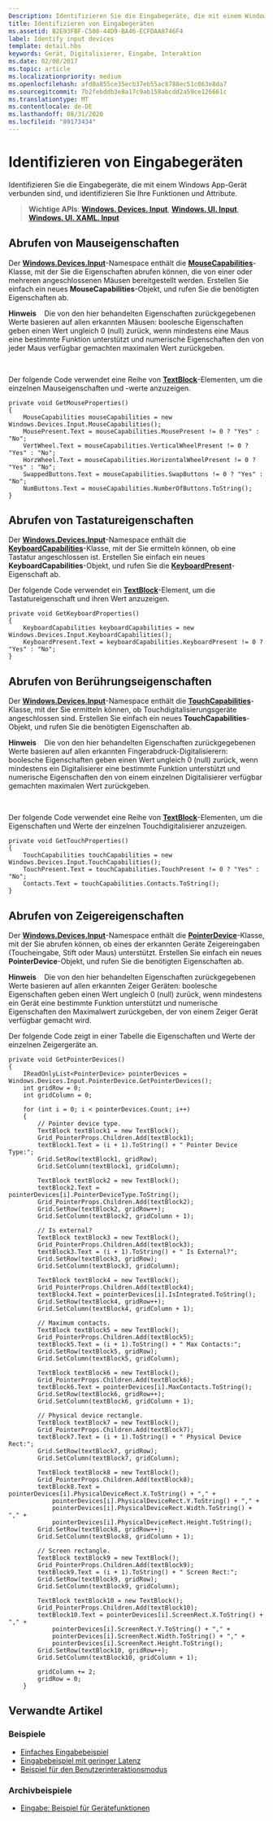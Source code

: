```yaml
---
Description: Identifizieren Sie die Eingabegeräte, die mit einem Windows App-Gerät verbunden sind, und identifizieren Sie Ihre Funktionen und Attribute.
title: Identifizieren von Eingabegeräten
ms.assetid: B2E93FBF-C508-44D9-BA46-ECFDAA8746F4
label: Identify input devices
template: detail.hbs
keywords: Gerät, Digitalisierer, Eingabe, Interaktion
ms.date: 02/08/2017
ms.topic: article
ms.localizationpriority: medium
ms.openlocfilehash: afd0a855ce35ecb37eb55ac8788ec51c063e8da7
ms.sourcegitcommit: 7b2febddb3e8a17c9ab158abcdd2a59ce126661c
ms.translationtype: MT
ms.contentlocale: de-DE
ms.lasthandoff: 08/31/2020
ms.locfileid: "89173434"
---
```

# <a name="identify-input-devices"></a>Identifizieren von Eingabegeräten


Identifizieren Sie die Eingabegeräte, die mit einem Windows App-Gerät verbunden sind, und identifizieren Sie Ihre Funktionen und Attribute.

> **Wichtige APIs**: [**Windows. Devices. Input**](/uwp/api/Windows.Devices.Input), [**Windows. UI. Input**](/uwp/api/Windows.UI.Core), [**Windows. UI. XAML. Input**](/uwp/api/Windows.UI.Input)

## <a name="retrieve-mouse-properties"></a>Abrufen von Mauseigenschaften


Der [**Windows.Devices.Input**](/uwp/api/Windows.Devices.Input)-Namespace enthält die [**MouseCapabilities**](/uwp/api/Windows.Devices.Input.MouseCapabilities)-Klasse, mit der Sie die Eigenschaften abrufen können, die von einer oder mehreren angeschlossenen Mäusen bereitgestellt werden. Erstellen Sie einfach ein neues **MouseCapabilities**-Objekt, und rufen Sie die benötigten Eigenschaften ab.

**Hinweis**    Die von den hier behandelten Eigenschaften zurückgegebenen Werte basieren auf allen erkannten Mäusen: boolesche Eigenschaften geben einen Wert ungleich 0 (null) zurück, wenn mindestens eine Maus eine bestimmte Funktion unterstützt und numerische Eigenschaften den von jeder Maus verfügbar gemachten maximalen Wert zurückgeben.

 

Der folgende Code verwendet eine Reihe von [**TextBlock**](/uwp/api/Windows.UI.Xaml.Controls.TextBlock)-Elementen, um die einzelnen Mauseigenschaften und -werte anzuzeigen.

```CSharp
private void GetMouseProperties()
{
    MouseCapabilities mouseCapabilities = new Windows.Devices.Input.MouseCapabilities();
    MousePresent.Text = mouseCapabilities.MousePresent != 0 ? "Yes" : "No";
    VertWheel.Text = mouseCapabilities.VerticalWheelPresent != 0 ? "Yes" : "No";
    HorzWheel.Text = mouseCapabilities.HorizontalWheelPresent != 0 ? "Yes" : "No";
    SwappedButtons.Text = mouseCapabilities.SwapButtons != 0 ? "Yes" : "No";
    NumButtons.Text = mouseCapabilities.NumberOfButtons.ToString();
}
```

## <a name="retrieve-keyboard-properties"></a>Abrufen von Tastatureigenschaften


Der [**Windows.Devices.Input**](/uwp/api/Windows.Devices.Input)-Namespace enthält die [**KeyboardCapabilities**](/uwp/api/Windows.Devices.Input.KeyboardCapabilities)-Klasse, mit der Sie ermitteln können, ob eine Tastatur angeschlossen ist. Erstellen Sie einfach ein neues **KeyboardCapabilities**-Objekt, und rufen Sie die [**KeyboardPresent**](/uwp/api/windows.devices.input.keyboardcapabilities.keyboardpresent)-Eigenschaft ab.

Der folgende Code verwendet ein [**TextBlock**](/uwp/api/Windows.UI.Xaml.Controls.TextBlock)-Element, um die Tastatureigenschaft und ihren Wert anzuzeigen.

```CSharp
private void GetKeyboardProperties()
{
    KeyboardCapabilities keyboardCapabilities = new Windows.Devices.Input.KeyboardCapabilities();
    KeyboardPresent.Text = keyboardCapabilities.KeyboardPresent != 0 ? "Yes" : "No";
}
```

## <a name="retrieve-touch-properties"></a>Abrufen von Berührungseigenschaften


Der [**Windows.Devices.Input**](/uwp/api/Windows.Devices.Input)-Namespace enthält die [**TouchCapabilities**](/uwp/api/Windows.Devices.Input.TouchCapabilities)-Klasse, mit der Sie ermitteln können, ob Touchdigitalisierungsgeräte angeschlossen sind. Erstellen Sie einfach ein neues **TouchCapabilities**-Objekt, und rufen Sie die benötigten Eigenschaften ab.

**Hinweis**    Die von den hier behandelten Eigenschaften zurückgegebenen Werte basieren auf allen erkannten Fingerabdruck-Digitalisierern: boolesche Eigenschaften geben einen Wert ungleich 0 (null) zurück, wenn mindestens ein Digitalisierer eine bestimmte Funktion unterstützt und numerische Eigenschaften den von einem einzelnen Digitalisierer verfügbar gemachten maximalen Wert zurückgeben.

 

Der folgende Code verwendet eine Reihe von [**TextBlock**](/uwp/api/Windows.UI.Xaml.Controls.TextBlock)-Elementen, um die Eigenschaften und Werte der einzelnen Touchdigitalisierer anzuzeigen.

```CSharp
private void GetTouchProperties()
{
    TouchCapabilities touchCapabilities = new Windows.Devices.Input.TouchCapabilities();
    TouchPresent.Text = touchCapabilities.TouchPresent != 0 ? "Yes" : "No";
    Contacts.Text = touchCapabilities.Contacts.ToString();
}
```

## <a name="retrieve-pointer-properties"></a>Abrufen von Zeigereigenschaften


Der [**Windows.Devices.Input**](/uwp/api/Windows.Devices.Input)-Namespace enthält die [**PointerDevice**](/uwp/api/Windows.Devices.Input.PointerDevice)-Klasse, mit der Sie abrufen können, ob eines der erkannten Geräte Zeigereingaben (Toucheingabe, Stift oder Maus) unterstützt. Erstellen Sie einfach ein neues **PointerDevice**-Objekt, und rufen Sie die benötigten Eigenschaften ab.

**Hinweis**    Die von den hier behandelten Eigenschaften zurückgegebenen Werte basieren auf allen erkannten Zeiger Geräten: boolesche Eigenschaften geben einen Wert ungleich 0 (null) zurück, wenn mindestens ein Gerät eine bestimmte Funktion unterstützt und numerische Eigenschaften den Maximalwert zurückgeben, der von einem Zeiger Gerät verfügbar gemacht wird.

Der folgende Code zeigt in einer Tabelle die Eigenschaften und Werte der einzelnen Zeigergeräte an.

```CSharp
private void GetPointerDevices()
{
    IReadOnlyList<PointerDevice> pointerDevices = Windows.Devices.Input.PointerDevice.GetPointerDevices();
    int gridRow = 0;
    int gridColumn = 0;

    for (int i = 0; i < pointerDevices.Count; i++)
    {
        // Pointer device type.
        TextBlock textBlock1 = new TextBlock();
        Grid_PointerProps.Children.Add(textBlock1);
        textBlock1.Text = (i + 1).ToString() + " Pointer Device Type:";
        Grid.SetRow(textBlock1, gridRow);
        Grid.SetColumn(textBlock1, gridColumn);

        TextBlock textBlock2 = new TextBlock();
        textBlock2.Text = pointerDevices[i].PointerDeviceType.ToString();
        Grid_PointerProps.Children.Add(textBlock2);
        Grid.SetRow(textBlock2, gridRow++);
        Grid.SetColumn(textBlock2, gridColumn + 1);

        // Is external?
        TextBlock textBlock3 = new TextBlock();
        Grid_PointerProps.Children.Add(textBlock3);
        textBlock3.Text = (i + 1).ToString() + " Is External?";
        Grid.SetRow(textBlock3, gridRow);
        Grid.SetColumn(textBlock3, gridColumn);

        TextBlock textBlock4 = new TextBlock();
        Grid_PointerProps.Children.Add(textBlock4);
        textBlock4.Text = pointerDevices[i].IsIntegrated.ToString();
        Grid.SetRow(textBlock4, gridRow++);
        Grid.SetColumn(textBlock4, gridColumn + 1);

        // Maximum contacts.
        TextBlock textBlock5 = new TextBlock();
        Grid_PointerProps.Children.Add(textBlock5);
        textBlock5.Text = (i + 1).ToString() + " Max Contacts:";
        Grid.SetRow(textBlock5, gridRow);
        Grid.SetColumn(textBlock5, gridColumn);

        TextBlock textBlock6 = new TextBlock();
        Grid_PointerProps.Children.Add(textBlock6);
        textBlock6.Text = pointerDevices[i].MaxContacts.ToString();
        Grid.SetRow(textBlock6, gridRow++);
        Grid.SetColumn(textBlock6, gridColumn + 1);

        // Physical device rectangle.
        TextBlock textBlock7 = new TextBlock();
        Grid_PointerProps.Children.Add(textBlock7);
        textBlock7.Text = (i + 1).ToString() + " Physical Device Rect:";
        Grid.SetRow(textBlock7, gridRow);
        Grid.SetColumn(textBlock7, gridColumn);

        TextBlock textBlock8 = new TextBlock();
        Grid_PointerProps.Children.Add(textBlock8);
        textBlock8.Text = pointerDevices[i].PhysicalDeviceRect.X.ToString() + "," +
            pointerDevices[i].PhysicalDeviceRect.Y.ToString() + "," +
            pointerDevices[i].PhysicalDeviceRect.Width.ToString() + "," +
            pointerDevices[i].PhysicalDeviceRect.Height.ToString();
        Grid.SetRow(textBlock8, gridRow++);
        Grid.SetColumn(textBlock8, gridColumn + 1);

        // Screen rectangle.
        TextBlock textBlock9 = new TextBlock();
        Grid_PointerProps.Children.Add(textBlock9);
        textBlock9.Text = (i + 1).ToString() + " Screen Rect:";
        Grid.SetRow(textBlock9, gridRow);
        Grid.SetColumn(textBlock9, gridColumn);

        TextBlock textBlock10 = new TextBlock();
        Grid_PointerProps.Children.Add(textBlock10);
        textBlock10.Text = pointerDevices[i].ScreenRect.X.ToString() + "," +
            pointerDevices[i].ScreenRect.Y.ToString() + "," +
            pointerDevices[i].ScreenRect.Width.ToString() + "," +
            pointerDevices[i].ScreenRect.Height.ToString();
        Grid.SetRow(textBlock10, gridRow++);
        Grid.SetColumn(textBlock10, gridColumn + 1);

        gridColumn += 2;
        gridRow = 0;
    }
```

## <a name="related-articles"></a>Verwandte Artikel

### <a name="samples"></a>Beispiele

- [Einfaches Eingabebeispiel](https://github.com/Microsoft/Windows-universal-samples/tree/master/Samples/BasicInput)
- [Eingabebeispiel mit geringer Latenz](https://github.com/Microsoft/Windows-universal-samples/tree/master/Samples/LowLatencyInput)
- [Beispiel für den Benutzerinteraktionsmodus](https://github.com/Microsoft/Windows-universal-samples/tree/master/Samples/UserInteractionMode)

### <a name="archive-samples"></a>Archivbeispiele

- [Eingabe: Beispiel für Gerätefunktionen](https://github.com/microsoftarchive/msdn-code-gallery-microsoft/tree/411c271e537727d737a53fa2cbe99eaecac00cc0/Official%20Windows%20Platform%20Sample/Windows%208%20app%20samples/%5BC%23%5D-Windows%208%20app%20samples/C%23/Windows%208%20app%20samples/Input%20Device%20capabilities%20sample%20(Windows%208))